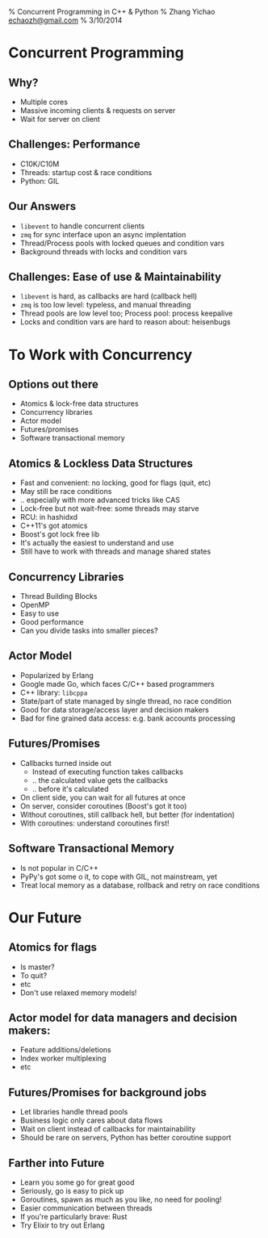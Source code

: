 % Concurrent Programming in C++ & Python
% Zhang Yichao <echaozh@gmail.com>
% 3/10/2014

# Concurrent Programming

## Why?

- Multiple cores
- Massive incoming clients & requests on server
- Wait for server on client

## Challenges: Performance

- C10K/C10M
- Threads: startup cost & race conditions
- Python: GIL

## Our Answers

- `libevent` to handle concurrent clients
- `zmq` for sync interface upon an async implentation
- Thread/Process pools with locked queues and condition vars
- Background threads with locks and condition vars

## Challenges: Ease of use & Maintainability

- `libevent` is hard, as callbacks are hard (callback hell)
- `zmq` is too low level: typeless, and manual threading
- Thread pools are low level too; Process pool: process keepalive
- Locks and condition vars are hard to reason about: heisenbugs

# To Work with Concurrency

## Options out there

- Atomics & lock-free data structures
- Concurrency libraries
- Actor model
- Futures/promises
- Software transactional memory

## Atomics & Lockless Data Structures

- Fast and convenient: no locking, good for flags (quit, etc)
- May still be race conditions
- .. especially with more advanced tricks like CAS
- Lock-free but not wait-free: some threads may starve
- RCU: in hashidxd
- C++11's got atomics
- Boost's got lock free lib
- It's actually the easiest to understand and use
- Still have to work with threads and manage shared states

## Concurrency Libraries

- Thread Building Blocks
- OpenMP
- Easy to use
- Good performance
- Can you divide tasks into smaller pieces?

## Actor Model

- Popularized by Erlang
- Google made Go, which faces C/C++ based programmers
- C++ library: `libcppa`
- State/part of state managed by single thread, no race condition
- Good for data storage/access layer and decision makers
- Bad for fine grained data access: e.g. bank accounts processing

## Futures/Promises

- Callbacks turned inside out
    - Instead of executing function takes callbacks
    - .. the calculated value gets the callbacks
    - .. before it's calculated
- On client side, you can wait for all futures at once
- On server, consider coroutines (Boost's got it too)
- Without coroutines, still callback hell, but better (for indentation)
- With coroutines: understand coroutines first!

## Software Transactional Memory

- Is not popular in C/C++
- PyPy's got some o it, to cope with GIL, not mainstream, yet
- Treat local memory as a database, rollback and retry on race conditions

# Our Future

## Atomics for flags
- Is master?
- To quit?
- etc
- Don't use relaxed memory models!

## Actor model for data managers and decision makers:
- Feature additions/deletions
- Index worker multiplexing
- etc

## Futures/Promises for background jobs
- Let libraries handle thread pools
- Business logic only cares about data flows
- Wait on client instead of callbacks for maintainability
- Should be rare on servers, Python has better coroutine support

## Farther into Future

- Learn you some go for great good
- Seriously, go is easy to pick up
- Goroutines, spawn as much as you like, no need for pooling!
- Easier communication between threads
- If you're particularly brave: Rust
- Try Elixir to try out Erlang
